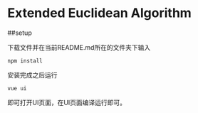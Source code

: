 # Extended Euclidean Algorithm

##setup

下载文件并在当前README.md所在的文件夹下输入

```
npm install
```

安装完成之后运行

```
vue ui
```
即可打开UI页面，在UI页面编译运行即可。

